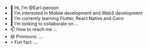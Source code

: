 - 👋 Hi, I’m @Earl-penson
- 👀 I’m interested in Mobile development and Web3 development
- 🌱 I’m currently learning Flutter, React Native and Cairo
- 💞️ I’m looking to collaborate on ...
- 📫 How to reach me ...
- 😄 Pronouns: ...
- ⚡ Fun fact: ...

<!---
Earl-penson/Earl-penson is a ✨ special ✨ repository because its `README.md` (this file) appears on your GitHub profile.
You can click the Preview link to take a look at your changes.
--->
